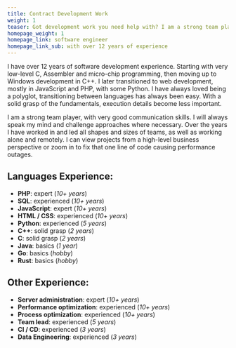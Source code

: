 ```yaml
---
title: Contract Development Work
weight: 1
teaser: Got development work you need help with? I am a strong team player, with years of product development focus, have experience in a variety of languages and can jump into any project.
homepage_weight: 1
homepage_link: software engineer
homepage_link_sub: with over 12 years of experience
---
```


I have over 12 years of software development experience. Starting with very low-level C, Assembler and micro-chip programming, then moving up to Windows development in C++. I later transitioned to web development, mostly in JavaScript and PHP, with some Python. I have always loved being a polyglot, transitioning between languages has always been easy. With a solid grasp of the fundamentals, execution details become less important.

I am a strong team player, with very good communication skills. I will always speak my mind and challenge approaches where necessary. Over the years I have worked in and led all shapes and sizes of teams, as well as working alone and remotely. I can view projects from a high-level business perspective or zoom in to fix that one line of code causing performance outages.

## Languages Experience:
- **PHP**: expert (*10+ years*)
- **SQL**: experienced (*10+ years*)
- **JavaScript**: expert (*10+ years*)
- **HTML / CSS**: experienced (*10+ years*)
- **Python**: experienced (*5 years*)
- **C++**: solid grasp (*2 years*)
- **C**: solid grasp (*2 years*)
- **Java**: basics (*1 year*)
- **Go**: basics (*hobby*)
- **Rust**: basics (*hobby*)

## Other Experience:
- **Server administration**: expert (*10+ years*)
- **Performance optimization**: experienced (*10+ years*)
- **Process optimization**: experienced (*10+ years*)
- **Team lead**: experienced (*5 years*)
- **CI / CD**: experienced (*3 years*)
- **Data Engineering**: experienced (*3 years*)
